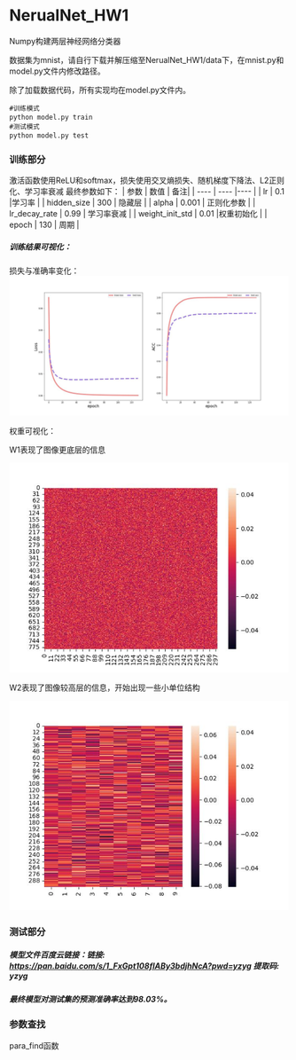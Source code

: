 # NerualNet_HW1
Numpy构建两层神经网络分类器

数据集为mnist，请自行下载并解压缩至NerualNet_HW1/data下，在mnist.py和model.py文件内修改路径。

除了加载数据代码，所有实现均在model.py文件内。
```
#训练模式
python model.py train
#测试模式
python model.py test
```

### 训练部分
激活函数使用ReLU和softmax，损失使用交叉熵损失、随机梯度下降法、L2正则化、学习率衰减
最终参数如下：
|  参数   | 数值  |  备注|
|  ----  | ----  |----  |
| lr  | 0.1 |学习率 |
| hidden_size  | 300 | 隐藏层 |
| alpha  | 0.001 | 正则化参数 |
| lr_decay_rate  | 0.99 | 学习率衰减 |
| weight_init_std  | 0.01 |权重初始化 |
| epoch  | 130 | 周期 |

##### 训练结果可视化：
损失与准确率变化：
![loss and acc](https://github.com/LikeGotoLF/NerualNet_HW1/blob/main/loss_acc.jpg)

权重可视化：

W1表现了图像更底层的信息

![W1](https://github.com/LikeGotoLF/NerualNet_HW1/blob/main/W1.jpg)

W2表现了图像较高层的信息，开始出现一些小单位结构

![W2](https://github.com/LikeGotoLF/NerualNet_HW1/blob/main/W2.jpg)

### 测试部分
##### 模型文件百度云链接：链接: https://pan.baidu.com/s/1_FxGpt108flABy3bdjhNcA?pwd=yzyg 提取码: yzyg
##### 最终模型对测试集的预测准确率达到98.03%。


### 参数查找
para_find函数
